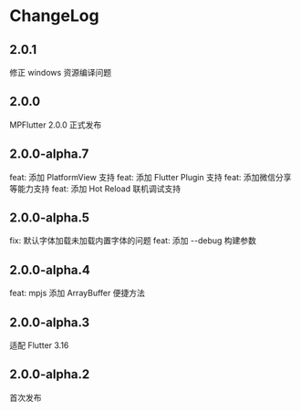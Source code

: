 # ChangeLog

## 2.0.1

修正 windows 资源编译问题

## 2.0.0

MPFlutter 2.0.0 正式发布

## 2.0.0-alpha.7

feat: 添加 PlatformView 支持
feat: 添加 Flutter Plugin 支持
feat: 添加微信分享等能力支持
feat: 添加 Hot Reload 联机调试支持

## 2.0.0-alpha.5

fix: 默认字体加载未加载内置字体的问题
feat: 添加 --debug 构建参数

## 2.0.0-alpha.4

feat: mpjs 添加 ArrayBuffer 便捷方法

## 2.0.0-alpha.3

适配 Flutter 3.16

## 2.0.0-alpha.2

首次发布